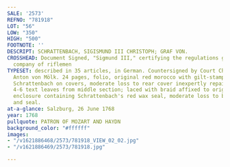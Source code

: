 ```yaml
---
SALE: '2573'
REFNO: "781918"
LOT: "56"
LOW: "350"
HIGH: "500"
FOOTNOTE: ''
DESCRIPT: SCHRATTENBACH, SIGISMUND III CHRISTOPH; GRAF VON.
CROSSHEAD: Document Signed, "Sigmund III," certifying the regulations governing a
  company of riflemen
TYPESET: described in 35 articles, in German. Countersigned by Court Chancellor Felix
  Anton von Mölk. 24 pages, folio, original red morocco with gilt-stamped arms of
  Schrattenbach on covers, moderate loss to rear cover inexpertly repaired; lacking
  4-6 text leaves from middle section; laced with braid affixed to original wooden
  enclosure containing Schrattenbach's red wax seal, moderate loss to both enclosure
  and seal.
at-a-glance: Salzburg, 26 June 1768
year: 1768
pullquote: PATRON OF MOZART AND HAYDN
background_color: "#ffffff"
images:
- "/v1621886468/2573/781918_VIEW_02_02.jpg"
- "/v1621886469/2573/781918.jpg"

---
```

